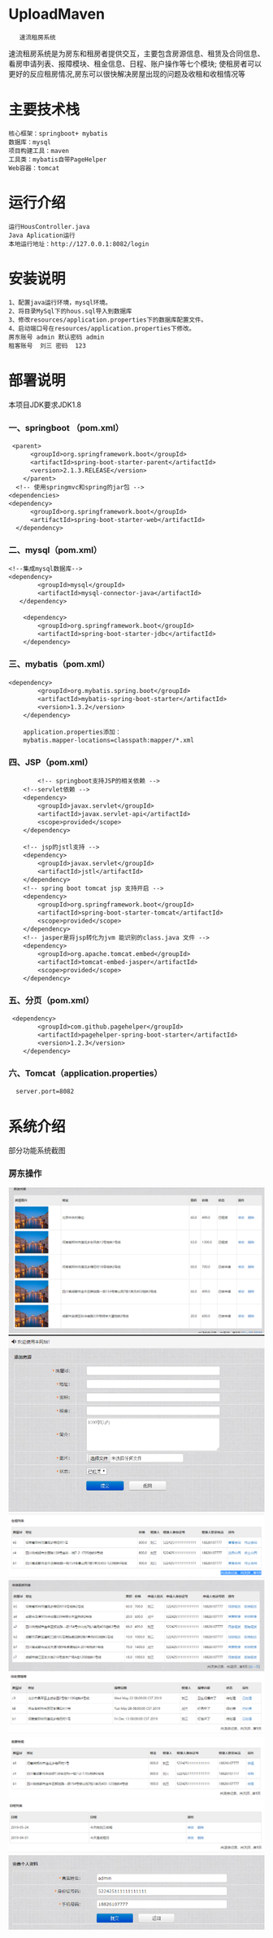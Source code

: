 # UploadMaven
       速流租房系统
速流租房系统是为房东和租房者提供交互，主要包含房源信息、租赁及合同信息、看房申请列表、报障模块、租金信息、日程、账户操作等七个模块;
使租房者可以更好的反应租房情况,房东可以很快解决房屋出现的问题及收租和收租情况等

# 主要技术栈
	核心框架：springboot+ mybatis
	数据库：mysql
	项目构建工具：maven
    工具类：mybatis自带PageHelper
    Web容器：tomcat
# 运行介绍
	运行HousController.java 
	Java Aplication运行
	本地运行地址：http://127.0.0.1:8082/login
# 安装说明
	1、配置java运行环境，mysql环境。
	2、将目录MySql下的hous.sql导入到数据库
	3、修改resources/application.properties下的数据库配置文件。
	4、启动端口号在resources/application.properties下修改。
	房东账号 admin 默认密码 admin
	租客账号  刘三 密码  123
# 部署说明
本项目JDK要求JDK1.8


### 一、springboot （pom.xml）

     <parent>
		  <groupId>org.springframework.boot</groupId>
		  <artifactId>spring-boot-starter-parent</artifactId>
		  <version>2.1.3.RELEASE</version>
    	</parent>
	  <!-- 使用springmvc和spring的jar包 -->
    <dependencies>
    <dependency>
          <groupId>org.springframework.boot</groupId>
          <artifactId>spring-boot-starter-web</artifactId>
      </dependency>
  
### 二、mysql（pom.xml）

	<!--集成mysql数据库-->
	<dependency>
            <groupId>mysql</groupId>
            <artifactId>mysql-connector-java</artifactId>
       </dependency>
       
        <dependency>
            <groupId>org.springframework.boot</groupId>
            <artifactId>spring-boot-starter-jdbc</artifactId>
        </dependency>
### 三、mybatis（pom.xml）

	<dependency>
		    <groupId>org.mybatis.spring.boot</groupId>
		    <artifactId>mybatis-spring-boot-starter</artifactId>
		    <version>1.3.2</version>
		</dependency>
		
		application.properties添加：
		mybatis.mapper-locations=classpath:mapper/*.xml
### 四、JSP（pom.xml）

	        <!-- springboot支持JSP的相关依赖 -->
		<!--servlet依赖 -->
		<dependency>
			<groupId>javax.servlet</groupId>
			<artifactId>javax.servlet-api</artifactId>
			<scope>provided</scope>
		</dependency>
 
		<!-- jsp的jstl支持 -->
		<dependency>
			<groupId>javax.servlet</groupId>
			<artifactId>jstl</artifactId>
		</dependency>
		<!-- spring boot tomcat jsp 支持开启 -->
		<dependency>
			<groupId>org.springframework.boot</groupId>
			<artifactId>spring-boot-starter-tomcat</artifactId>
			<scope>provided</scope>
		</dependency>
		<!-- jasper是将jsp转化为jvm 能识别的class.java 文件 -->
		<dependency>
			<groupId>org.apache.tomcat.embed</groupId>
			<artifactId>tomcat-embed-jasper</artifactId>
			<scope>provided</scope>
		</dependency>
    
### 五、分页（pom.xml）
	  
	 <dependency>
		    <groupId>com.github.pagehelper</groupId>
		    <artifactId>pagehelper-spring-boot-starter</artifactId>
		    <version>1.2.3</version>
		</dependency>
    
### 六、Tomcat（application.properties）

      server.port=8082
	
	
# 系统介绍
部分功能系统截图
### 房东操作
   ![image](https://github.com/1967718419/MavenHouse/blob/master/images/1.png)
    ![image](https://github.com/1967718419/MavenHouse/blob/master/images/2.png)
    ![image](https://github.com/1967718419/MavenHouse/blob/master/images/3.png)
    ![image](https://github.com/1967718419/MavenHouse/blob/master/images/4.png)
    ![image](https://github.com/1967718419/MavenHouse/blob/master/images/5.png)
    ![image](https://github.com/1967718419/MavenHouse/blob/master/images/6.png)
    ![image](https://github.com/1967718419/MavenHouse/blob/master/images/7.png)
    ![image](https://github.com/1967718419/MavenHouse/blob/master/images/8.png)
